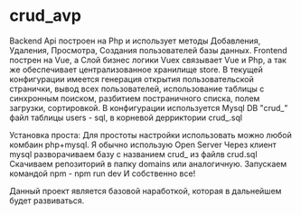 # crud_avp

Backend Api построен на Php и использует методы Добавления, Удаления, Просмотра, Создания пользователей базы данных.
Frontend пострен на Vue, а Слой бизнес логики Vuex связывает Vue и Php, а так же обеспечивает централизованное хранилище store.
В текущей конфигурации имеется генерация открытия пользовательской странички, вывод всех пользователей,
использование таблицы с синхронным поиском, разбитием постраничного списка, полем загрузки, сортировкой.
В конфигурации используется Mysql DB "crud_" файл таблицы users - sql, в корневой дерриктории crud_.sql

Установка проста:
Для простоты настройки использовать можно любой комбаин php+mysql. Я обычно использую Open Server
Через клиент mysql разворачиваем базу с названием crud_ из файлв crud.sql
Скачиваем репозиторий в папку domains или аналогичную.
Запускаем командой npm - npm run dev
И собственно все! 

Данный проект является базовой наработкой, которая в дальнейшем будет развиваться. 

